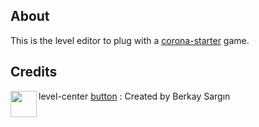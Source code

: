 
## About
This is the level editor to plug with a [corona-starter](https://github.com/chrisdugne/corona-starter) game.

## Credits
<img align="left" height="42" width="42" src="https://d30y9cdsu7xlg0.cloudfront.net/png/33953-200.png">

level-center [button](http://thenounproject.com/term/shrink/33953/) : Created by Berkay Sargın
